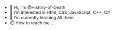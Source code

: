 - 👋 Hi, I’m @History-of-Death
- 👀 I’m interested in Html, CSS,  JavaScript, C++, C#
- 🌱 I’m currently learning All them 
- 📫 How to reach me ...
